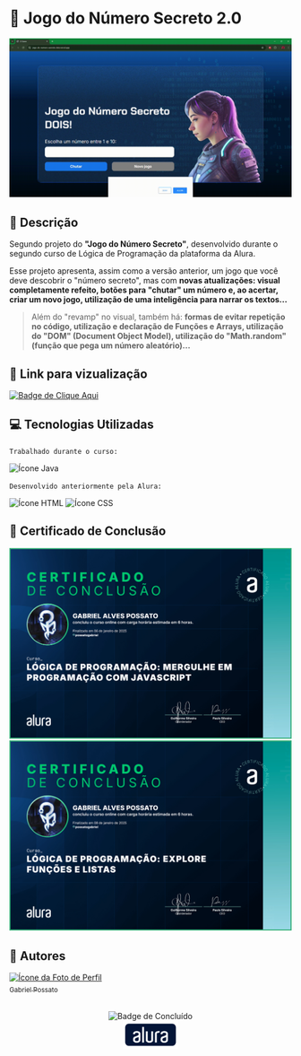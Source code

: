 # 🎰 Jogo do Número Secreto 2.0

<img src = "img/Demonstração.gif" alt = "GIF da demonstração do site"/>

## 📰 Descrição

Segundo projeto do **"Jogo do Número Secreto"**, desenvolvido durante o segundo curso de Lógica de Programação da plataforma da Alura.

Esse projeto apresenta, assim como a versão anterior, um jogo que você deve descobrir o "número secreto", mas com **novas atualizações: visual completamente refeito, botões para "chutar" um número e, ao acertar, criar um novo jogo, utilização de uma inteligência para narrar os textos...**

> Além do "revamp" no visual, também há: **formas de evitar repetição no código, utilização e declaração de Funções e Arrays, utilização do "DOM" (Document Object Model), utilização do "Math.random" (função que pega um número aleatório)...**

## 🔗 Link para vizualização

<a href = "https://jogo-do-numero-secreto-dois.vercel.app/"> <img alt="Badge de Clique Aqui" src="https://img.shields.io/badge/CLIQUE%20AQUI-blue?style=for-the-badge"> </a>

## 💻 Tecnologias Utilizadas
`Trabalhado durante o curso:`

<img src="https://cdn.jsdelivr.net/gh/devicons/devicon@latest/icons/javascript/javascript-original.svg" height = "40" alt = "Ícone Java"/> 

`Desenvolvido anteriormente pela Alura:`

<img src="https://cdn.jsdelivr.net/gh/devicons/devicon@latest/icons/html5/html5-original.svg" height = "40" alt = "Ícone HTML"/> <img src="https://cdn.jsdelivr.net/gh/devicons/devicon@latest/icons/css3/css3-original.svg" height = "40" alt = "Ícone CSS"/>

## 🏅 Certificado de Conclusão 

<img src = "img/Certificado1.jpg" alt = "Certificado de Conclusão da Alura"/>
<img src = "img/Certificado2.jpg" alt = "Certificado de Conclusão da Alura"/>

## 🙋 Autores
[<img loading="lazy" src="https://avatars.githubusercontent.com/u/136634888?v=4" width=80 alt = "Ícone da Foto de Perfil"> <br> <sub> Gabriel Possato </sub>](https://github.com/possatogabriel)
<br>
<br>
<p align = "center"> <img alt="Badge de Concluído" src="https://img.shields.io/badge/STATUS%20%20%20%20%20%20%20%20%20%20%20%20%20%20%20-conclu%C3%ADdo-green?style=for-the-badge"> <br/> <img src = "img/alura1.png" height = "50" alt = "Logo da Alura"></p>
